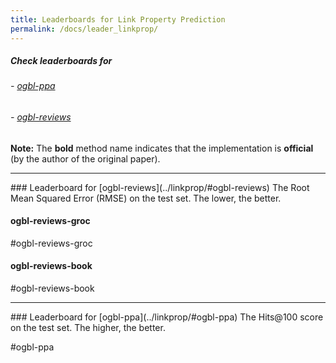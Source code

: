 ```yaml
---
title: Leaderboards for Link Property Prediction
permalink: /docs/leader_linkprop/
---
```


##### Check leaderboards for
###### - [ogbl-ppa](#ogbn-ppa)
###### - [ogbl-reviews](#ogbn-reviews)

**Note:** The **bold** method name indicates that the implementation is **official** (by the author of the original paper).

------

<a name="ogbl-reviews"/> 
### Leaderboard for [ogbl-reviews](../linkprop/#ogbl-reviews)
The Root Mean Squared Error (RMSE) on the test set. The lower, the better.

#### ogbl-reviews-groc

#ogbl-reviews-groc


#### ogbl-reviews-book

#ogbl-reviews-book

-------

<a name="ogbl-ppa"/>
### Leaderboard for [ogbl-ppa](../linkprop/#ogbl-ppa)
The Hits@100 score on the test set. The higher, the better.

#ogbl-ppa
